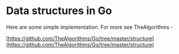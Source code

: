 # Data structures in Go

Here are some simple implementation. For more see TheAlgorithms - 

[https://github.com/TheAlgorithms/Go/tree/master/structure](https://github.com/TheAlgorithms/Go/tree/master/structure)
